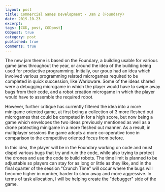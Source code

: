 ```yaml
---
layout: post
title: Commercial Games Development - Jam 2 (Foundary)
date: 2019-10-23
excerpt:
tags: [CGD, post, CGDpost]
CGDpost: true
category: post
published: true
comments: true
---
```

The new jam theme is based on the Foundary, a building usable for various game jams throughout the year, or around the idea of the building being used for productive programming. Initially, our group had an idea which involved various programming related microgames required to be completed in quick succession, like Warioware. Some of the ideas shared were a debugging microgame in which the player would have to swipe away bugs from their code, and a robot creation microgame in which the player would have to assemble the required robot.

However, further critique has currently filtered the idea into a more minigame oriented game, at first being a collection of 3 more fleshed out microgames that could be competed in for a high score, but now being a game which envelopes the two ideas previously mentioned as well as a drone protecting minigame in a more fleshed out manner. As a result, in multiplayer sessions the game adopts a more co-operative tone in comparison to the competitive oriented focus from before.

In this idea, the player will be in the Foundary working on code and must dispel various bugs that try and ruin the code, while also trying to protect the drones and use the code to build robots. The time limit is planned to be adjustable so players can stay for as long or little as they like, and in the final quarter of the session "Crunch Time" will occur where the bugs will become higher in number, harder to shoo away and more aggressive. In terms of task allocation, I will be helping create the "debugger" side of the game.